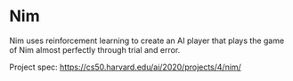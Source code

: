 # Nim

Nim uses reinforcement learning to create an AI player that plays the game of Nim almost perfectly through trial and error.

Project spec: https://cs50.harvard.edu/ai/2020/projects/4/nim/
